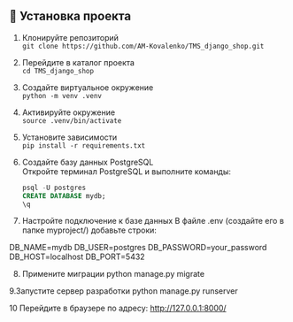 ## 🚀 Установка проекта

1. Клонируйте репозиторий  
   `git clone https://github.com/AM-Kovalenko/TMS_django_shop.git`

2. Перейдите в каталог проекта  
   `cd TMS_django_shop`

3. Создайте виртуальное окружение  
   `python -m venv .venv`

4. Активируйте окружение  
   `source .venv/bin/activate`

5. Установите зависимости  
   `pip install -r requirements.txt`

6. Создайте базу данных PostgreSQL  
   Откройте терминал PostgreSQL и выполните команды:  
   ```sql
   psql -U postgres
   CREATE DATABASE mydb;
   \q

7. Настройте подключение к базе данных
В файле .env (создайте его в папке myproject/) добавьте строки:

DB_NAME=mydb
DB_USER=postgres
DB_PASSWORD=your_password
DB_HOST=localhost
DB_PORT=5432

8. Примените миграции
python manage.py migrate

9.Запустите сервер разработки
python manage.py runserver

10 Перейдите в браузере по адресу:
http://127.0.0.1:8000/
